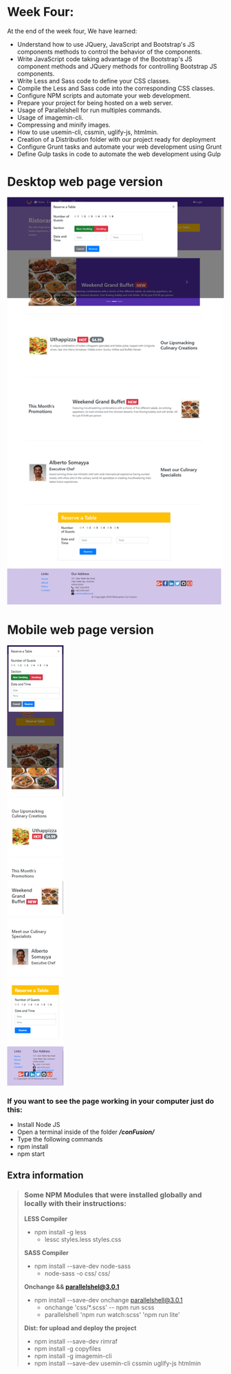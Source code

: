 # Week Four:
At the end of the week four, We have learned:
- Understand how to use JQuery, JavaScript and Bootstrap's JS components methods to control the behavior of the components.
- Write JavaScript code taking advantage of the Bootstrap's JS component methods and JQuery methods for controlling Bootstrap JS components.
- Write Less and Sass code to define your CSS classes.
- Compile the Less and Sass code into the corresponding CSS classes.
- Configure NPM scripts and automate your web development.
- Prepare your project for being hosted on a web server.
- Usage of Parallelshell for run multiples commands.
- Usage of imagemin-cli.
- Compressing and minify images.
- How to use usemin-cli, cssmin, uglify-js, htmlmin.
- Creation of a Distribution folder with our project ready for deployment
- Configure Grunt tasks and automate your web development using Grunt
- Define Gulp tasks in code to automate the web development using Gulp

# Desktop web page version
![](Desktop-web-version.png)
# Mobile web page version
![](Mobile-web-version.png)

### If you want to see the page working in your computer just do this:
- Install Node JS
- Open a terminal inside of the folder ***/conFusion/***
- Type the following commands
- npm install
- npm start

## Extra information
> ### Some NPM Modules that were installed globally and locally with their instructions:
> 
> **LESS Compiler**
> - npm install -g less
>     -  lessc styles.less styles.css
> 
> **SASS Compiler**
> - npm install --save-dev node-sass
>     - node-sass -o css/ css/
>
> **Onchange && parallelshel@3.0.1**
> - npm install --save-dev onchange parallelshell@3.0.1
>     - onchange 'css/*.scss' -- npm run scss
>     - parallelshell 'npm run watch:scss' 'npm run lite'
> 
> 
> **Dist: for upload and deploy the project**
> - npm install --save-dev rimraf
> - npm install -g copyfiles
> - npm install -g imagemin-cli
> - npm install --save-dev usemin-cli cssmin uglify-js htmlmin